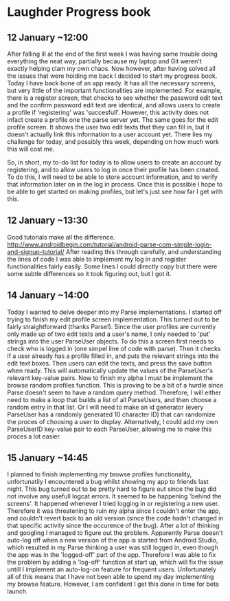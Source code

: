 # Laughder Progress book

## 12 January ~12:00

After falling ill at the end of the first week I was having some trouble doing everything the neat way, partially because my laptop and Git weren't exactly helping clam my own chaos.
Now however, after having solved all the issues that were holding me back I decided to start my progress book.
Today I have back bone of an app ready. It has all the necessary screens, but very little of the important functionalities are implemented.
For example, there is a register screen, that checks to see whether the password edit text and the confirm password edit text are identical, and allows users to create a profile if 'registering' was 'succesfull'.
However, this activity does not infact create a profile one the parse server yet.
The same goes for the edit profile screen. It shows the user two edit texts that they can fill in, but it doesn't actually link this information to a user account yet.
There lies my challenge for today, and possibly this week, depending on how much work this will cost me.

So, in short, my to-do list for today is to allow users to create an account by registering, and to allow users to log in once their profile has been created.
To do this, I will need to be able to store account information, and to verify that information later on in the log in process.
Once this is possible I hope to be able to get started on making profiles, but let's just see how far I get with this.

## 12 January ~13:30

Good tutorials make all the difference. http://www.androidbegin.com/tutorial/android-parse-com-simple-login-and-signup-tutorial/
After reading this through carefully, and understanding the lines of code I was able to implement my log in and register functionalities fairly easily.
Some lines I could directly copy but there were some subtle differences so it took figuring out, but I got it.

## 14 January ~14:00

Today I wanted to delve deeper into my Parse implementations. I started off trying to finish my edit profile screen implementation. 
This turned out to be fairly straightforward (thanks Parse!). Since the user profiles are currently only made up of two edit texts and a user's name, I only needed to 'put' strings into the user ParseUser objects.
To do this a screen first needs to check who is logged in (one simpel line of code with parse).
Then it checks if a user already has a profile filled in, and puts the relevant strings into the edit text boxes.
Then users can edit the texts, and press the save button when ready. This will automatically update the values of the ParseUser's relevant key-value pairs.
Now to finish my alpha I must be implement the browse random profiles function. This is proving to be a bit of a hurdle since Parse doesn't seem to have a random query method.
Therefore, I will either need to make a loop that builds a list of all ParseUsers, and then choose a random entry in that list.
Or I will need to make an id generator (every ParseUser has a randomly generated 10 character ID) that can randomize the proces of choosing a user to display.
Alternatively, I could add my own ParseUserID key-value pair to each ParseUser, allowing me to make this proces a lot easier.

## 15 January ~14:45

I planned to finish implementing my browse profiles functionality, unfortunatily I encountered a bug whilst showing my app to friends last night.
This bug turned out to be pretty hard to figure out since the bug did not involve any usefull logcat errors. It seemed to be happening 'behind the screens'.
It happened whenever I tried logging in or registering a new user. Therefore it was threatening to ruin my alpha since I couldn't enter the app, and couldn't revert back to an old version (since the code hadn't changed in that specific activity since the occurence of the bug).
After a lot of thinking and googling I managed to figure out the problem. 
Apparently Parse doesn't auto-log off when a new version of the app is started from Android Studio, which resulted in my Parse thinking a user was still logged in, even though the app was in the 'logged-off' part of the app.
Therefore I was able to fix the problem by adding a 'log-off' function at start up, which will fix the issue untill I implement an auto-log-on feature for frequent users.
Unfortunately all of this means that I have not been able to spend my day implementing my browse feature. However, I am confident I get this done in time for beta launch.


